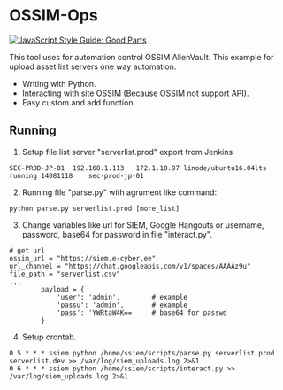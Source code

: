 # OSSIM-Ops

[![JavaScript Style Guide: Good Parts](https://img.shields.io/badge/code%20style-goodparts-brightgreen.svg?style=flat)](https://github.com/dwyl/goodparts "JavaScript The Good Parts")

This tool uses for automation control OSSIM AlienVault. This example for upload asset list servers one way automation.

  - Writing with Python.
  - Interacting with site OSSIM (Because OSSIM not support API).
  - Easy custom and add function.

## Running
1. Setup file list server "serverlist.prod" export from Jenkins
```
SEC-PROD-JP-01	192.168.1.113   172.1.10.97	linode/ubuntu16.04lts	running	14081118	sec-prod-jp-01
```
2. Running file "parse.py" with agrument like command:
```
python parse.py serverlist.prod [more_list]
```
3. Change variables like url for SIEM, Google Hangouts or username, password, base64 for password in file "interact.py".
```
# get url
ossim_url = "https://siem.e-cyber.ee"
url_channel = "https://chat.googleapis.com/v1/spaces/AAAAz9u"
file_path = "serverlist.csv"
...
        payload = {
            'user': 'admin',		# example
            'passu': 'admin',		# example
            'pass': 'YWRtaW4K=='	# base64 for passwd
        }
```

4. Setup crontab.
```
0 5 * * * ssiem	python /home/ssiem/scripts/parse.py serverlist.prod serverlist.dev >> /var/log/siem_uploads.log 2>&1
0 6 * * * ssiem python /home/ssiem/scripts/interact.py >> /var/log/siem_uploads.log 2>&1
```
